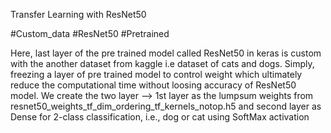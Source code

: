 Transfer Learning with ResNet50

#Custom_data
#ResNet50 #Pretrained

Here, last layer of the pre trained model called ResNet50 in keras is custom with the another dataset from kaggle i.e dataset of cats and dogs.
Simply, freezing a layer of pre trained model to control weight which ultimately reduce the computational time without loosing accuracy of ResNet50 model.
We create the two layer --> 1st layer as the lumpsum weights from resnet50_weights_tf_dim_ordering_tf_kernels_notop.h5 and second layer as Dense for 2-class classification, i.e., dog or cat using SoftMax activation
